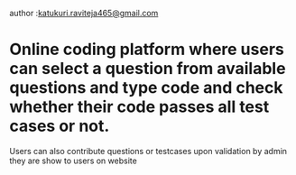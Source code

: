 author :katukuri.raviteja465@gmail.com
# Online coding platform where users can select a question from available questions and type code and check whether their code passes all test cases or not.
Users can also contribute questions or testcases upon validation by admin they are show to users on website 
